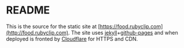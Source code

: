 # README

This is the source for the static site at
[https://food.rubyclip.com](http://food.rubyclip.com). The site uses
[jekyll](https://jekyllrb.com)+[github-pages](https://help.github.com/articles/using-jekyll-as-a-static-site-generator-with-github-pages/)
and when deployed is fronted by [Cloudflare](https://www.cloudflare.com) for
HTTPS and CDN.
